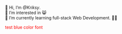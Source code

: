 👋 Hi,
I’m _@Kriksy_. <br>
👀 I’m interested in 😸 <br>
🌱 I’m currently learning full-stack Web Development. ✌🏻 <br>

<font color='red'>test blue color font</font>



